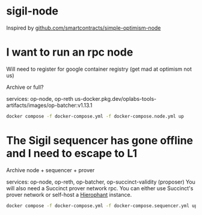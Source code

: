 # sigil-node

Inspired by [github.com/smartcontracts/simple-optimism-node](https://github.com/smartcontracts/simple-optimism-node)

# I want to run an rpc node

Will need to register for google container registry (get mad at optimism not us)

Archive or full?

services: op-node, op-reth
us-docker.pkg.dev/oplabs-tools-artifacts/images/op-batcher:v1.13.1

```bash
docker compose -f docker-compose.yml -f docker-compose.node.yml up
```

# The Sigil sequencer has gone offline and I need to escape to L1

Archive node + sequencer + prover

services: op-node, op-reth, op-batcher, op-succinct-validity (proposer)
You will also need a Succinct prover network rpc.  You can either use Succinct's prover network or self-host a [Hierophant](https://github.com/unattended-backpack/hierophant/) instance.

```bash
docker compose -f docker-compose.yml -f docker-compose.sequencer.yml up
```
